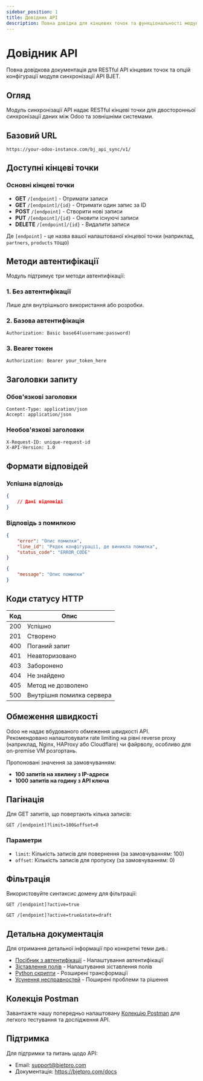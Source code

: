 ```yaml
---
sidebar_position: 1
title: Довідник API
description: Повна довідка для кінцевих точок та функціональності модуля синхронізації API BJET
---
```


# Довідник API

Повна довідкова документація для RESTful API кінцевих точок та опцій конфігурації модуля синхронізації API BJET.

## Огляд

Модуль синхронізації API надає RESTful кінцеві точки для двосторонньої синхронізації даних між Odoo та зовнішніми системами.

## Базовий URL

```
https://your-odoo-instance.com/bj_api_sync/v1/
```

## Доступні кінцеві точки

### Основні кінцеві точки

- **GET** `/[endpoint]` - Отримати записи
- **GET** `/[endpoint]/{id}` - Отримати один запис за ID
- **POST** `/[endpoint]` - Створити нові записи
- **PUT** `/[endpoint]/{id}` - Оновити існуючі записи
- **DELETE** `/[endpoint]/{id}` - Видалити записи

Де `[endpoint]` - це назва вашої налаштованої кінцевої точки (наприклад, `partners`, `products` тощо)

## Методи автентифікації

Модуль підтримує три методи автентифікації:

### 1. Без автентифікації
Лише для внутрішнього використання або розробки.

### 2. Базова автентифікація
```http
Authorization: Basic base64(username:password)
```

### 3. Bearer токен
```http
Authorization: Bearer your_token_here
```

## Заголовки запиту

### Обов'язкові заголовки
```http
Content-Type: application/json
Accept: application/json
```

### Необов'язкові заголовки
```http
X-Request-ID: unique-request-id
X-API-Version: 1.0
```

## Формати відповідей

### Успішна відповідь
```json
{
    // Дані відповіді
}
```

### Відповідь з помилкою
```json
{
    "error": "Опис помилки",
    "line_id": "Рядок конфігурації, де виникла помилка",
    "status_code": "ERROR_CODE"
}
```
```json
{
    "message": "Опис помилки"
}
```

## Коди статусу HTTP

| Код | Опис |
|-----|------|
| 200 | Успішно |
| 201 | Створено |
| 400 | Поганий запит |
| 401 | Неавторизовано |
| 403 | Заборонено |
| 404 | Не знайдено |
| 405 | Метод не дозволено |
| 500 | Внутрішня помилка сервера |

## Обмеження швидкості

Odoo не надає вбудованого обмеження швидкості API.  
Рекомендовано налаштовувати rate limiting на рівні reverse proxy (наприклад, Nginx, HAProxy або Cloudflare) чи файрволу, особливо для on-premise VM розгортань.

Пропоновані значення за замовчуванням:
- **100 запитів на хвилину з IP-адреси**
- **1000 запитів на годину з API ключа**

## Пагінація

Для GET запитів, що повертають кілька записів:

```http
GET /[endpoint]?limit=100&offset=0
```

### Параметри
- `limit`: Кількість записів для повернення (за замовчуванням: 100)
- `offset`: Кількість записів для пропуску (за замовчуванням: 0)

## Фільтрація

Використовуйте синтаксис домену для фільтрації:
```http
GET /[endpoint]?active=true
```
```http
GET /[endpoint]?active=true&state=draft
```

## Детальна документація

Для отримання детальної інформації про конкретні теми див.:

- [Посібник з автентифікації](../configuration/authentication) - Налаштування автентифікації
- [Зіставлення полів](../configuration/field-mapping) - Налаштування зіставлення полів
- [Python скрипти](../python-scripts/context-variables) - Розширені трансформації
- [Усунення несправностей](../troubleshooting) - Поширені проблеми та рішення

## Колекція Postman

Завантажте нашу попередньо налаштовану [Колекцію Postman](/postman) для легкого тестування та дослідження API.

## Підтримка

Для підтримки та питань щодо API:
- Email: support@bjetpro.com
- Документація: https://bjetpro.com/docs
